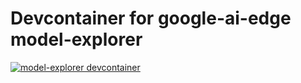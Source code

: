 # Devcontainer for google-ai-edge model-explorer

[![model-explorer devcontainer](https://github.com/TheCBaH/devcontainer.model-explorer/actions/workflows/build.yml/badge.svg?branch=main)](https://github.com/TheCBaH/devcontainer.model-explorer/actions/workflows/build.yml)

